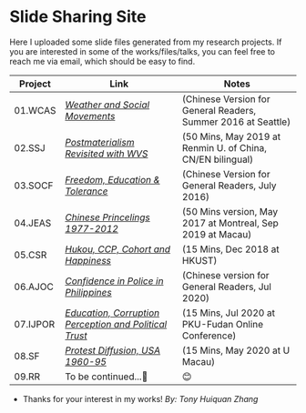 # Slide Sharing Site #

Here I uploaded some slide files generated from my research projects. If you are interested in some of the works/files/talks, you can feel free to reach me via email, which should be easy to find.


Project   | Link       | Notes
----------| ---------- | ----------
01.WCAS   | *[Weather and Social Movements](PDF/01_2016_Weather_革命者也怕淋雨_政见文章.pdf)* |(Chinese Version for General Readers, Summer 2016 at  Seattle)
02.SSJ    | *[Postmaterialism Revisited with WVS](PDF/02_2019_Postmaterialism_RUC_50mins.pdf)* |(50 Mins, May 2019 at Renmin U. of China, CN/EN bilingual)
03.SOCF   | *[Freedom, Education & Tolerance](PDF/03_2016_同性戀包容度_缪斯夫人_微文库原文已删.pdf)* |(Chinese Version for General Readers, July 2016)
04.JEAS   | *[Chinese Princelings 1977-2012](PDF/04_2019_JEAS_Princelings_50min.pdf)* |(50 Mins version, May 2017 at Montreal, Sep 2019 at Macau)
05.CSR    | *[Hukou, CCP, Cohort and Happiness](PDF/05_2020_CSR_15min幸福感.pdf)* |(15 Mins, Dec 2018 at HKUST)
06.AJOC   | *[Confidence in Police in Philippines](PDF/06_科研快訊_菲律賓社會對警務系統的態度.pdf)* |(Chinese version for General Readers, Jul 2020)
07.IJPOR  | *[Education, Corruption Perception and Political Trust](https://github.com/huiquanR/)* |(15 Mins, Jul 2020 at PKU-Fudan Online Conference)
08.SF     | *[Protest Diffusion, USA 1960-95](PDF/08_DOCA_UM_20210408_TALK_45min.pdf)* |(15 Mins, May 2020 at U Macau)
09.RR     | To be continued...:metal:                      |   :blush:

- Thanks for your interest in my works!
*By: Tony Huiquan Zhang*
